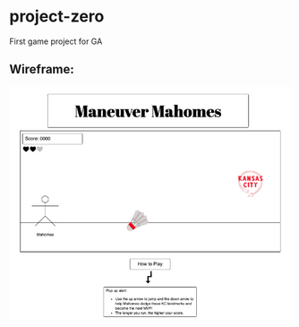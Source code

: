 # project-zero
First game project for GA

## Wireframe:

<img src = "/images/wireframe.png" alt="wireframe">





